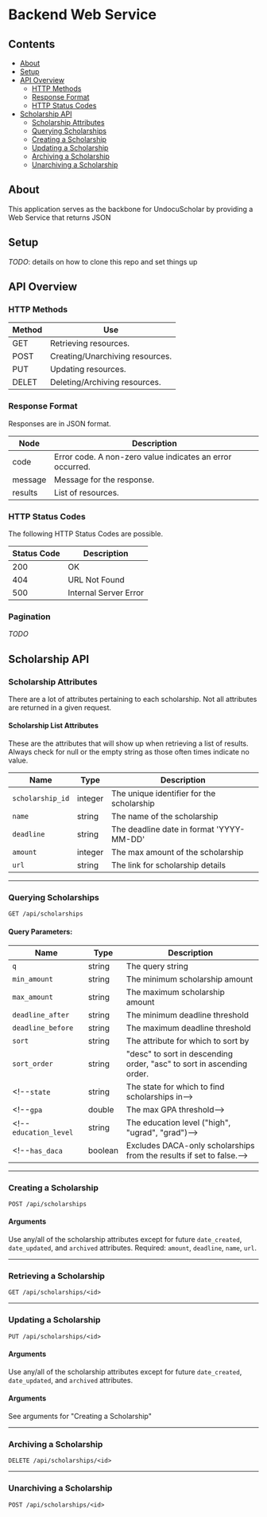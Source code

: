 # Backend Web Service

## Contents
- [About](#about)
- [Setup](#setup)
- [API Overview](#api-overview)
  - [HTTP Methods](#http-methods)
  - [Response Format](#response-format)
  - [HTTP Status Codes](#http-status-codes)
- [Scholarship API](#scholarship-api)
  - [Scholarship Attributes](#scholarship-attributes)
  - [Querying Scholarships](#querying-scholarships)
  - [Creating a Scholarship](#creating-a-scholarship)
  - [Updating a Scholarship](#updating-a-scholarship)
  - [Archiving a Scholarship](#archiving-a-scholarship)
  - [Unarchiving a Scholarship](#unarchiving-a-scholarship)

## About
This application serves as the backbone for UndocuScholar by providing a Web Service that returns JSON

## Setup
*TODO*: details on how to clone this repo and set things up

## API Overview

### HTTP Methods
Method | Use
------ | -----------
GET    | Retrieving resources.
POST   | Creating/Unarchiving resources.
PUT    | Updating resources.
DELET  | Deleting/Archiving resources.

### Response Format
Responses are in JSON format.

Node | Description
---- | -----------
code | Error code. A non-zero value indicates an error occurred.
message | Message for the response.
results | List of resources.

### HTTP Status Codes
The following HTTP Status Codes are possible.

Status Code | Description
--- | ---
200 | OK
404 | URL Not Found
500 | Internal Server Error

### Pagination
*TODO*

## Scholarship API

### Scholarship Attributes
There are a lot of attributes pertaining to each scholarship. Not all attributes
are returned in a given request.

#### Scholarship List Attributes
These are the attributes that will show up when retrieving a list of results. 
Always check for null or the empty string as those often times indicate no value.

Name | Type | Description
--- | ---- | -----------
`scholarship_id` | integer | The unique identifier for the scholarship
`name` | string | The name of the scholarship
`deadline` | string | The deadline date in format 'YYYY-MM-DD'
`amount` | integer | The max amount of the scholarship
`url` | string | The link for scholarship details

<!-- TODO -->
<!--`description` | string | A description summarizing the scholarship-->
<!--`date_updated` | integer | The epoch time when this scholarship was last updated-->
<!--`archived` | boolean | Whether this scholarship is archived or not-->
<!--`verified` | boolean | Whether this scholarship is verified or not-->

<!--#### Scholarship Detail Attributes-->
<!--These attributes only show up when requesting the details of a particular scholarship-->


<!--Name | Type | Description-->
<!----- | ---- | ------------->
<!--`count` | integer | The number of awards given out, if known-->
<!--`date_created` | integer | The epoch time when this scholarship was created-->
<!--`min_gpa` | double | The minimum GPA required for eligibility-->
<!--`education_range` | string | The education level requirements ("any", "high", "ugrad", "grad") where more than one category is separated by a vertical bar '&#124;'.-->
<!--`nationality` | string | Nationality eligibility requirements-->
<!--`race` | string | Race eligibility requirements-->
<!--`state` | char(2) | The state-specific scholarship requirement-->
<!--`major` | string | Major eligibility requirements-->
<!--`degree` | string | Degree eligibility requirements-->
<!--`daca_needed` | boolean | Whether this scholarship requires DACA-->

---
### Querying Scholarships
`GET /api/scholarships`

#### Query Parameters:

Name | Type | Description
--- | ---- | -----------
`q` | string | The query string
`min_amount` | string | The minimum scholarship amount
`max_amount` | string | The maximum scholarship amount
`deadline_after` | string | The minimum deadline threshold
`deadline_before` | string | The maximum deadline threshold
`sort` | string | The attribute for which to sort by
`sort_order` | string | "desc" to sort in descending order, "asc" to sort in ascending order.
<!--`state` | string | The state for which to find scholarships in-->
<!--`gpa` | double | The max GPA threshold-->
<!--`education_level` | string | The education level ("high", "ugrad", "grad")-->
<!--`has_daca` | boolean | Excludes DACA-only scholarships from the results if set to false.-->

---
### Creating a Scholarship
`POST /api/scholarships`

#### Arguments
Use any/all of the scholarship attributes except for future `date_created`, `date_updated`, and `archived` attributes.
Required: `amount`, `deadline`, `name`, `url`.

---
### Retrieving a Scholarship
`GET /api/scholarships/<id>`


---
### Updating a Scholarship
`PUT /api/scholarships/<id>`

#### Arguments
Use any/all of the scholarship attributes except for future `date_created`, `date_updated`, and `archived` attributes.

#### Arguments
See arguments for "Creating a Scholarship"


---
### Archiving a Scholarship
`DELETE /api/scholarships/<id>`


---
### Unarchiving a Scholarship
`POST /api/scholarships/<id>`
